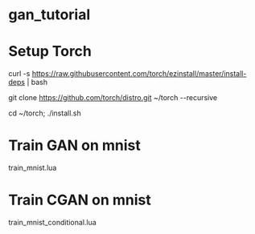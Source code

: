 # gan_tutorial

Setup Torch
===
curl -s https://raw.githubusercontent.com/torch/ezinstall/master/install-deps | bash

git clone https://github.com/torch/distro.git ~/torch --recursive

cd ~/torch; ./install.sh

Train GAN on mnist
===
train_mnist.lua 

Train CGAN on mnist
===
train_mnist_conditional.lua 

